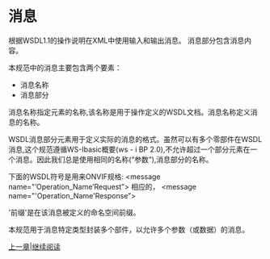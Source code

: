 # 消息

根据WSDL1.1的操作说明在XML中使用输入和输出消息。
消息部分包含消息内容。

本规范中的消息主要包含两个要素：
 * 消息名称
 * 消息部分

消息名称指定元素的名称,该名称是用于操作定义的WSDL文档。消息名称定义消息的名称。

WSDL消息部分元素用于定义实际的消息的格式。虽然可以有多个零部件在WSDL消息,这个规范遵循WS-Ibasic概要(ws - i BP 2.0),不允许超过一个部分元素在一个消息。因此我们总是使用相同的名称(“参数”),消息部分的名称。

下面的WSDL符号是用来ONVIF规格:
<message name="’Operation_Name’Request”>
<part name="parameters" element="’prefix’:’Operation_Name’"/>
</message>
相应的，
<message name="'Operation_Name'Response”>
<part name="parameters" element="'prefix':'Operation_Name'Response"/>
</message>

'前缀'是在该消息被定义的命名空间前缀。

本规范用于消息特定类型封装多个部件，以允许多个参数（或数据）的消息。


[上一章](05.04.md)|[继续阅读](05.06.md)